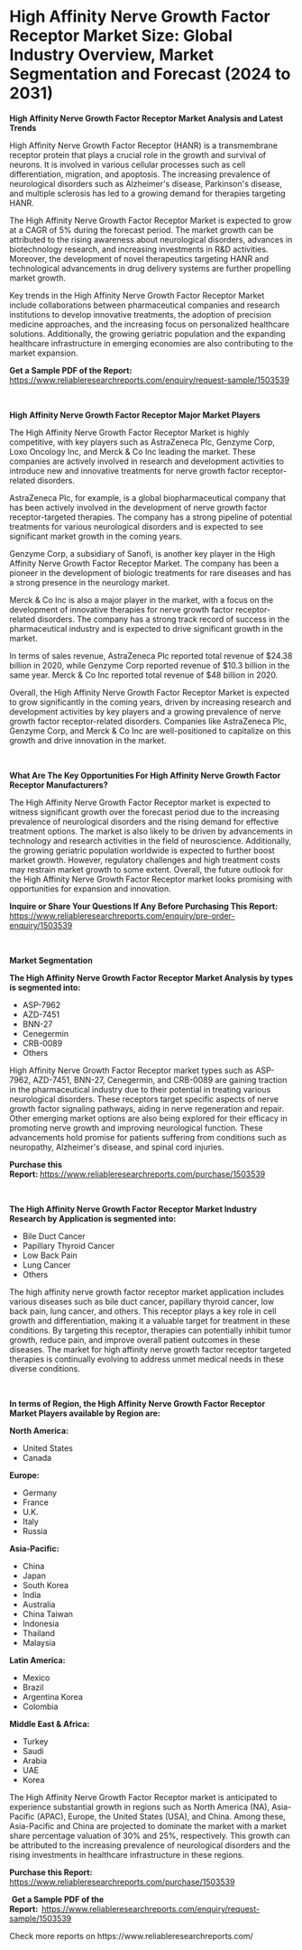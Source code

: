 <p><h1>High Affinity Nerve Growth Factor Receptor Market Size: Global Industry Overview, Market Segmentation and Forecast (2024 to 2031)</h1></p><p><strong>High Affinity Nerve Growth Factor Receptor Market Analysis and Latest Trends</strong></p>
<p><p>High Affinity Nerve Growth Factor Receptor (HANR) is a transmembrane receptor protein that plays a crucial role in the growth and survival of neurons. It is involved in various cellular processes such as cell differentiation, migration, and apoptosis. The increasing prevalence of neurological disorders such as Alzheimer's disease, Parkinson's disease, and multiple sclerosis has led to a growing demand for therapies targeting HANR.</p><p>The High Affinity Nerve Growth Factor Receptor Market is expected to grow at a CAGR of 5% during the forecast period. The market growth can be attributed to the rising awareness about neurological disorders, advances in biotechnology research, and increasing investments in R&D activities. Moreover, the development of novel therapeutics targeting HANR and technological advancements in drug delivery systems are further propelling market growth.</p><p>Key trends in the High Affinity Nerve Growth Factor Receptor Market include collaborations between pharmaceutical companies and research institutions to develop innovative treatments, the adoption of precision medicine approaches, and the increasing focus on personalized healthcare solutions. Additionally, the growing geriatric population and the expanding healthcare infrastructure in emerging economies are also contributing to the market expansion.</p></p>
<p><strong>Get a Sample PDF of the Report:&nbsp;</strong> <a href="https://www.reliableresearchreports.com/enquiry/request-sample/1503539">https://www.reliableresearchreports.com/enquiry/request-sample/1503539</a></p>
<p>&nbsp;</p>
<p><strong>High Affinity Nerve Growth Factor Receptor Major Market Players</strong></p>
<p><p>The High Affinity Nerve Growth Factor Receptor Market is highly competitive, with key players such as AstraZeneca Plc, Genzyme Corp, Loxo Oncology Inc, and Merck & Co Inc leading the market. These companies are actively involved in research and development activities to introduce new and innovative treatments for nerve growth factor receptor-related disorders.</p><p>AstraZeneca Plc, for example, is a global biopharmaceutical company that has been actively involved in the development of nerve growth factor receptor-targeted therapies. The company has a strong pipeline of potential treatments for various neurological disorders and is expected to see significant market growth in the coming years.</p><p>Genzyme Corp, a subsidiary of Sanofi, is another key player in the High Affinity Nerve Growth Factor Receptor Market. The company has been a pioneer in the development of biologic treatments for rare diseases and has a strong presence in the neurology market.</p><p>Merck & Co Inc is also a major player in the market, with a focus on the development of innovative therapies for nerve growth factor receptor-related disorders. The company has a strong track record of success in the pharmaceutical industry and is expected to drive significant growth in the market.</p><p>In terms of sales revenue, AstraZeneca Plc reported total revenue of $24.38 billion in 2020, while Genzyme Corp reported revenue of $10.3 billion in the same year. Merck & Co Inc reported total revenue of $48 billion in 2020.</p><p>Overall, the High Affinity Nerve Growth Factor Receptor Market is expected to grow significantly in the coming years, driven by increasing research and development activities by key players and a growing prevalence of nerve growth factor receptor-related disorders. Companies like AstraZeneca Plc, Genzyme Corp, and Merck & Co Inc are well-positioned to capitalize on this growth and drive innovation in the market.</p></p>
<p>&nbsp;</p>
<p><strong>What Are The Key Opportunities For High Affinity Nerve Growth Factor Receptor Manufacturers?</strong></p>
<p><p>The High Affinity Nerve Growth Factor Receptor market is expected to witness significant growth over the forecast period due to the increasing prevalence of neurological disorders and the rising demand for effective treatment options. The market is also likely to be driven by advancements in technology and research activities in the field of neuroscience. Additionally, the growing geriatric population worldwide is expected to further boost market growth. However, regulatory challenges and high treatment costs may restrain market growth to some extent. Overall, the future outlook for the High Affinity Nerve Growth Factor Receptor market looks promising with opportunities for expansion and innovation.</p></p>
<p><strong>Inquire or Share Your Questions If Any Before Purchasing This Report:</strong> <a href="https://www.reliableresearchreports.com/enquiry/pre-order-enquiry/1503539">https://www.reliableresearchreports.com/enquiry/pre-order-enquiry/1503539</a></p>
<p>&nbsp;</p>
<p><strong>Market Segmentation</strong></p>
<p><strong>The High Affinity Nerve Growth Factor Receptor Market Analysis by types is segmented into:</strong></p>
<p><ul><li>ASP-7962</li><li>AZD-7451</li><li>BNN-27</li><li>Cenegermin</li><li>CRB-0089</li><li>Others</li></ul></p>
<p><p>High Affinity Nerve Growth Factor Receptor market types such as ASP-7962, AZD-7451, BNN-27, Cenegermin, and CRB-0089 are gaining traction in the pharmaceutical industry due to their potential in treating various neurological disorders. These receptors target specific aspects of nerve growth factor signaling pathways, aiding in nerve regeneration and repair. Other emerging market options are also being explored for their efficacy in promoting nerve growth and improving neurological function. These advancements hold promise for patients suffering from conditions such as neuropathy, Alzheimer's disease, and spinal cord injuries.</p></p>
<p><strong>Purchase this Report:&nbsp;</strong><a href="https://www.reliableresearchreports.com/purchase/1503539">https://www.reliableresearchreports.com/purchase/1503539</a></p>
<p>&nbsp;</p>
<p><strong>The High Affinity Nerve Growth Factor Receptor Market Industry Research by Application is segmented into:</strong></p>
<p><ul><li>Bile Duct Cancer</li><li>Papillary Thyroid Cancer</li><li>Low Back Pain</li><li>Lung Cancer</li><li>Others</li></ul></p>
<p><p>The high affinity nerve growth factor receptor market application includes various diseases such as bile duct cancer, papillary thyroid cancer, low back pain, lung cancer, and others. This receptor plays a key role in cell growth and differentiation, making it a valuable target for treatment in these conditions. By targeting this receptor, therapies can potentially inhibit tumor growth, reduce pain, and improve overall patient outcomes in these diseases. The market for high affinity nerve growth factor receptor targeted therapies is continually evolving to address unmet medical needs in these diverse conditions.</p></p>
<p>&nbsp;</p>
<p><strong>In terms of Region, the High Affinity Nerve Growth Factor Receptor Market Players available by Region are:</strong></p>
<p>
    <p> <strong> North America: </strong>
        <ul>
            <li>United States</li>
            <li>Canada</li>
        </ul>
        </p> 
    <p> <strong> Europe: </strong>
        <ul>
            <li>Germany</li>
            <li>France</li>
            <li>U.K.</li>
            <li>Italy</li>
            <li>Russia</li>
        </ul>
        </p> 
    <p> <strong> Asia-Pacific: </strong>
        <ul>
            <li>China</li>
            <li>Japan</li>
            <li>South Korea</li>
            <li>India</li>
            <li>Australia</li>
            <li>China Taiwan</li>
            <li>Indonesia</li>
            <li>Thailand</li>
            <li>Malaysia</li>
        </ul>
        </p> 
    <p> <strong> Latin America: </strong>
        <ul>
            <li>Mexico</li>
            <li>Brazil</li>
            <li>Argentina Korea</li>
            <li>Colombia</li>
        </ul>
        </p> 
    <p> <strong> Middle East & Africa: </strong>
        <ul>
            <li>Turkey</li>
            <li>Saudi</li>
            <li>Arabia</li>
            <li>UAE</li>
            <li>Korea</li>
        </ul>
    </p>
    </p>
<p><p>The High Affinity Nerve Growth Factor Receptor market is anticipated to experience substantial growth in regions such as North America (NA), Asia-Pacific (APAC), Europe, the United States (USA), and China. Among these, Asia-Pacific and China are projected to dominate the market with a market share percentage valuation of 30% and 25%, respectively. This growth can be attributed to the increasing prevalence of neurological disorders and the rising investments in healthcare infrastructure in these regions.</p></p>
<p><strong>Purchase this Report: </strong><a href="https://www.reliableresearchreports.com/purchase/1503539">https://www.reliableresearchreports.com/purchase/1503539</a></p>
<p>&nbsp;<strong>Get a Sample PDF of the Report:&nbsp;&nbsp;</strong><a href="https://www.reliableresearchreports.com/enquiry/request-sample/1503539">https://www.reliableresearchreports.com/enquiry/request-sample/1503539</a></p>
<p><strong></strong></p>
<p>Check more reports on https://www.reliableresearchreports.com/</p>